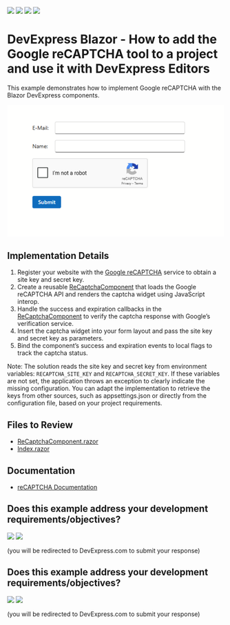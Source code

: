 <!-- default badges list -->
![](https://img.shields.io/endpoint?url=https://codecentral.devexpress.com/api/v1/VersionRange/1015194452/25.1.3%2B)
[![](https://img.shields.io/badge/Open_in_DevExpress_Support_Center-FF7200?style=flat-square&logo=DevExpress&logoColor=white)](https://supportcenter.devexpress.com/ticket/details/T1298864)
[![](https://img.shields.io/badge/📖_How_to_use_DevExpress_Examples-e9f6fc?style=flat-square)](https://docs.devexpress.com/GeneralInformation/403183)
[![](https://img.shields.io/badge/💬_Leave_Feedback-feecdd?style=flat-square)](#does-this-example-address-your-development-requirementsobjectives)
<!-- default badges end -->
# DevExpress Blazor - How to add the Google reCAPTCHA tool to a project and use it with DevExpress Editors

This example demonstrates how to implement Google reCAPTCHA with the Blazor DevExpress components.

![Sample](./Sample.png)

## Implementation Details

1. Register your website with the [Google reCAPTCHA](https://www.google.com/recaptcha/admin/create) service to obtain a site key and secret key.
2. Create a reusable [ReCaptchaComponent](./CS/ReCaptcha/Components/ReCaptchaComponent.razor) that loads the Google reCAPTCHA API and renders the captcha widget using JavaScript interop.
3. Handle the success and expiration callbacks in the [ReCaptchaComponent](./CS/ReCaptcha/Components/ReCaptchaComponent.razor) to verify the captcha response with Google’s verification service.
4. Insert the captcha widget into your form layout and pass the site key and secret key as parameters.
5. Bind the component’s success and expiration events to local flags to track the captcha status.

Note: The solution reads the site key and secret key from environment variables: `RECAPTCHA_SITE_KEY` and `RECAPTCHA_SECRET_KEY`. If these variables are not set, the application throws an exception to clearly indicate the missing configuration.
You can adapt the implementation to retrieve the keys from other sources, such as appsettings.json or directly from the configuration file, based on your project requirements.

## Files to Review

- [ReCaptchaComponent.razor](./CS/ReCaptcha/Components/ReCaptchaComponent.razor)
- [Index.razor](./CS/ReCaptcha/Components/Pages/Index.razor)

## Documentation

- [reCAPTCHA Documentation](https://developers.google.com/recaptcha/intro)

## Does this example address your development requirements/objectives?

[<img src="https://www.devexpress.com/support/examples/i/yes-button.svg"/>](https://www.devexpress.com/support/examples/survey.xml?utm_source=github&utm_campaign=use-recaptcha-with-devexpress-blazor&~~~was_helpful=yes) [<img src="https://www.devexpress.com/support/examples/i/no-button.svg"/>](https://www.devexpress.com/support/examples/survey.xml?utm_source=github&utm_campaign=use-recaptcha-with-devexpress-blazor&~~~was_helpful=no)

(you will be redirected to DevExpress.com to submit your response)
<!-- feedback end -->
<!-- feedback -->
## Does this example address your development requirements/objectives?

[<img src="https://www.devexpress.com/support/examples/i/yes-button.svg"/>](https://www.devexpress.com/support/examples/survey.xml?utm_source=github&utm_campaign=blazor-data-editors-add-recaptcha&~~~was_helpful=yes) [<img src="https://www.devexpress.com/support/examples/i/no-button.svg"/>](https://www.devexpress.com/support/examples/survey.xml?utm_source=github&utm_campaign=blazor-data-editors-add-recaptcha&~~~was_helpful=no)

(you will be redirected to DevExpress.com to submit your response)
<!-- feedback end -->
